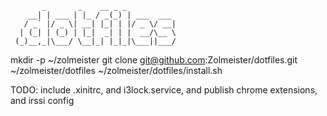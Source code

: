            _       _    __ _ _
        __| | ___ | |_ / _(_) | ___  ___
       / _` |/ _ \| __| |_| | |/ _ \/ __|
      | (_| | (_) | |_|  _| | |  __/\__ \
     (_)__,_|\___/ \__|_| |_|_|\___||___/


mkdir -p ~/zolmeister
git clone git@github.com:Zolmeister/dotfiles.git ~/zolmeister/dotfiles
~/zolmeister/dotfiles/install.sh

TODO: include .xinitrc, and i3lock.service, and publish chrome extensions, and irssi config
